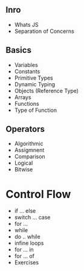 ## Inro 
- Whats JS
- Separation of Concerns 
## Basics 
- Variables 
- Constants 
- Primitive Types 
- Dynamic Typing 
- Objects (Reference Type)
- Arrays 
- Functions 
- Type of Function 
## Operators 
- Algorithmic
- Assigmnent
- Comparison 
- Logical
- Bitwise 

# Control Flow 
- if ... else 
- switch ... case 
- for ...
- while 
- do .. while 
- infine loops 
- for ... in 
- for ... of 
- Exercises 